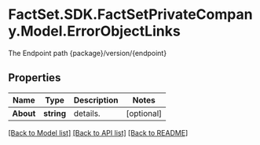 # FactSet.SDK.FactSetPrivateCompany.Model.ErrorObjectLinks
The Endpoint path {package}/version/{endpoint}

## Properties

Name | Type | Description | Notes
------------ | ------------- | ------------- | -------------
**About** | **string** | details. | [optional] 

[[Back to Model list]](../README.md#documentation-for-models) [[Back to API list]](../README.md#documentation-for-api-endpoints) [[Back to README]](../README.md)

